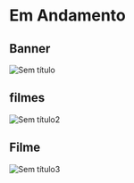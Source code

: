 # Em Andamento

## Banner 

![Sem título](https://user-images.githubusercontent.com/82820038/177073664-5a1f74c5-3e22-4150-b3cc-cfbacf17926e.png)

## filmes 

![Sem título2](https://user-images.githubusercontent.com/82820038/177073697-b2d43664-cbbe-41ef-ae94-2a7d2e78ca70.png)

## Filme

![Sem título3](https://user-images.githubusercontent.com/82820038/177073726-ee945af5-852d-42d2-99c3-cfdbbebcbb49.png)
